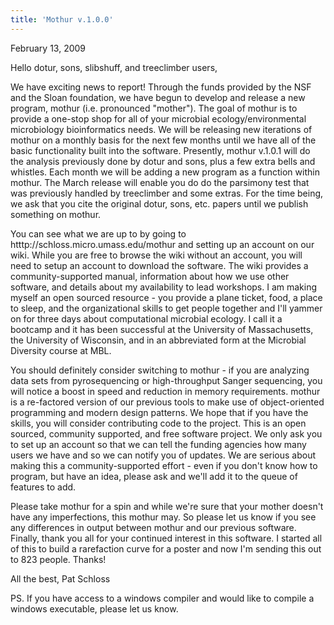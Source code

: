 ```yaml
---
title: 'Mothur v.1.0.0'
---
```

February 13, 2009

Hello dotur, sons, slibshuff, and treeclimber users,

We have exciting news to report! Through the funds provided by the NSF
and the Sloan foundation, we have begun to develop and release a new
program, mothur (i.e. pronounced \"mother\"). The goal of mothur is to
provide a one-stop shop for all of your microbial ecology/environmental
microbiology bioinformatics needs. We will be releasing new iterations
of mothur on a monthly basis for the next few months until we have all
of the basic functionality built into the software. Presently, mothur
v.1.0.1 will do the analysis previously done by dotur and sons, plus a
few extra bells and whistles. Each month we will be adding a new program
as a function within mothur. The March release will enable you do do the
parsimony test that was previously handled by treeclimber and some
extras. For the time being, we ask that you cite the original dotur,
sons, etc. papers until we publish something on mothur.

You can see what we are up to by going to
htttp://schloss.micro.umass.edu/mothur and setting up an account on our
wiki. While you are free to browse the wiki without an account, you will
need to setup an account to download the software. The wiki provides a
community-supported manual, information about how we use other software,
and details about my availability to lead workshops. I am making myself
an open sourced resource - you provide a plane ticket, food, a place to
sleep, and the organizational skills to get people together and I\'ll
yammer on for three days about computational microbial ecology. I call
it a bootcamp and it has been successful at the University of
Massachusetts, the University of Wisconsin, and in an abbreviated form
at the Microbial Diversity course at MBL.

You should definitely consider switching to mothur - if you are
analyzing data sets from pyrosequencing or high-throughput Sanger
sequencing, you will notice a boost in speed and reduction in memory
requirements. mothur is a re-factored version of our previous tools to
make use of object-oriented programming and modern design patterns. We
hope that if you have the skills, you will consider contributing code to
the project. This is an open sourced, community supported, and free
software project. We only ask you to set up an account so that we can
tell the funding agencies how many users we have and so we can notify
you of updates. We are serious about making this a community-supported
effort - even if you don\'t know how to program, but have an idea,
please ask and we\'ll add it to the queue of features to add.

Please take mothur for a spin and while we\'re sure that your mother
doesn\'t have any imperfections, this mothur may. So please let us know
if you see any differences in output between mothur and our previous
software. Finally, thank you all for your continued interest in this
software. I started all of this to build a rarefaction curve for a
poster and now I\'m sending this out to 823 people. Thanks!

All the best, Pat Schloss

PS. If you have access to a windows compiler and would like to compile a
windows executable, please let us know.
